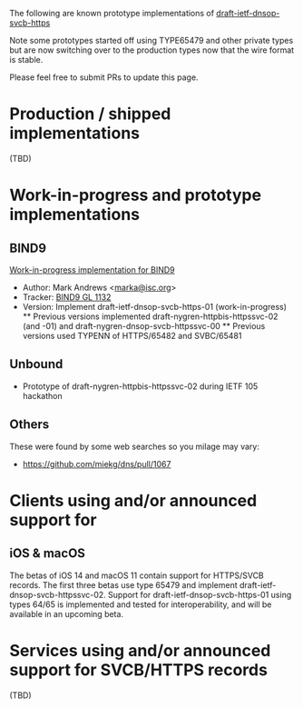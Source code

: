 The following are known prototype implementations 
of [draft-ietf-dnsop-svcb-https](https://datatracker.ietf.org/doc/draft-ietf-dnsop-svcb-https/) 

Note some prototypes started off using TYPE65479 and other private types but are now switching over to the production types now that the wire format is stable.

Please feel free to submit PRs to update this page.

# Production / shipped implementations #

(TBD)

# Work-in-progress and prototype implementations #

## BIND9 ##

[Work-in-progress implementation for BIND9](https://gitlab.isc.org/isc-projects/bind9/merge_requests/2135)

* Author: Mark Andrews \<marka@isc.org\> 
* Tracker: [BIND9 GL 1132](https://gitlab.isc.org/isc-projects/bind9/-/issues/1132)
* Version: Implement draft-ietf-dnsop-svcb-https-01 (work-in-progress)
** Previous versions implemented draft-nygren-httpbis-httpssvc-02 (and -01) and draft-nygren-dnsop-svcb-httpssvc-00
** Previous versions used TYPENN of HTTPS/65482 and SVBC/65481

## Unbound ##

* Prototype of draft-nygren-httpbis-httpssvc-02 during IETF 105 hackathon

## Others ##

These were found by some web searches so you milage may vary:

* https://github.com/miekg/dns/pull/1067


# Clients using and/or announced support for 

## iOS & macOS ##

The betas of iOS 14 and macOS 11 contain support for HTTPS/SVCB records. The first three betas
use type 65479 and implement draft-ietf-dnsop-svcb-httpssvc-02. Support for draft-ietf-dnsop-svcb-https-01
using types 64/65 is implemented and tested for interoperability, and will be available in an upcoming beta.

# Services using and/or announced support for SVCB/HTTPS records #

(TBD)


